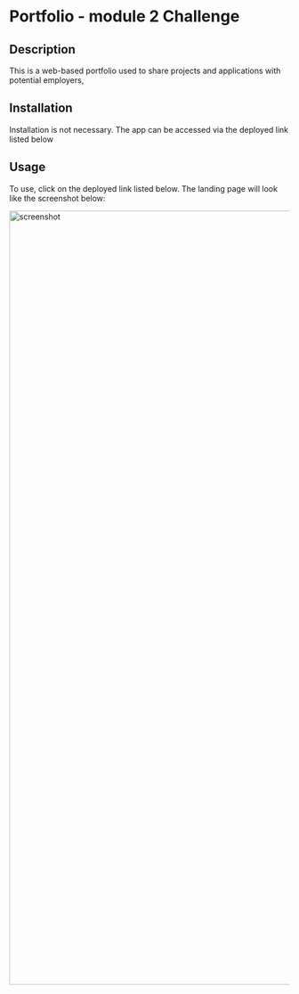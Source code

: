 # Portfolio - module 2 Challenge

## Description
This is a web-based portfolio used to share projects and applications with potential employers,

## Installation
Installation is not necessary. The app can be accessed via the deployed link listed below

## Usage
To use, click on the deployed link listed below. The landing page will look like the screenshot below:

<img width="1389" alt="screenshot" src="https://github.com/rtmaxwell12/portfolio_module2/assets/113951402/41a532a3-ce13-4d2a-a6d3-7546b1f1fe92">
